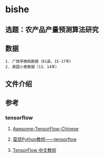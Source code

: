 # bishe

## 选题：农产品产量预测算法研究

## 数据
    1. 广西早晚稻数据（81县、15-17年）
    2. 美国小麦数据（13、14年）

## 文件介绍

## 参考

### tensorflow

1. [Awesome-TensorFlow-Chinese](https://github.com/fendouai/Awesome-TensorFlow-Chinese)

2. [莫烦Python教程——tensorflow](https://morvanzhou.github.io/tutorials/machine-learning/tensorflow)

3. [TensorFlow 中文教程](https://github.com/Hvass-Labs/TensorFlow-Tutorials-Chinese)
